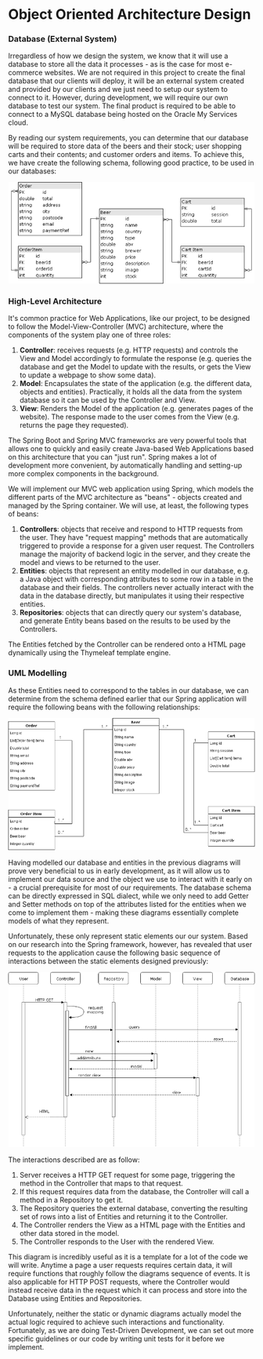 # Object Oriented Architecture Design

### Database (External System)

Irregardless of how we design the system, we know that it will use a database to store all the data it processes - as is the case for most e-commerce websites. We are not required in this project to create the final database that our clients will deploy, it will be an external system created and provided by our clients and we just need to setup our system to connect to it. However, during development, we will require our own database to test our system. The final product is required to be able to connect to a MySQL database being hosted on the Oracle My Services cloud.

By reading our system requirements, you can determine that our database will be required to store data of the beers and their stock; user shopping carts and their contents; and customer orders and items. To achieve this, we have create the following schema, following good practice, to be used in our databases:

![alt text](https://github.com/bstelea/spe_project/blob/bogdanRefact/portfolio/image/db_schema.png "Database Schema Diagram")

### High-Level Architecture

It's common practice for Web Applications, like our project, to be designed to follow the Model-View-Controller (MVC) architecture, where the components of the system play one of three roles:
1. **Controller**: receives requests (e.g. HTTP requests) and controls the View and Model accordingly to formulate the response (e.g. queries the database and get the Model to update with the results, or gets the View to update a webpage to show some data).
1. **Model**: Encapsulates the state of the application (e.g. the different data, objects and entities). Practically, it holds all the data from the system database so it can be used by the Controller and View.
1. **View**: Renders the Model of the application (e.g. generates pages of the website). The response made to the user comes from the View (e.g. returns the page they requested).

The Spring Boot and Spring MVC frameworks are very powerful tools that allows one to quickly and easily create Java-based Web Applications based on this architecture that you can "just run". Spring makes a lot of development more convenient, by automatically handling and setting-up more complex components in the background.

We will implement our MVC web application using Spring, which models the different parts of the MVC architecture as "beans" - objects created and managed by the Spring container. We will use, at least, the following types of beans:
1. **Controllers**: objects that receive and respond to HTTP requests from the user. They have "request mapping" methods that are automatically triggered to provide a response for a given user request. The Controllers manage the majority of backend logic in the server, and they create the model and views to be returned to the user.
1. **Entities**: objects that represent an entity modelled in our database, e.g. a Java object with corresponding attributes to some row in a table in the database and their fields. The controllers never actually interact with the data in the database directly, but manipulates it using their respective entities.
1. **Repositories**: objects that can directly query our system's database, and generate Entity beans based on the results to be used by the Controllers.

The Entities fetched by the Controller can be rendered onto a HTML page dynamically using the Thymeleaf template engine.

### UML Modelling

As these Entities need to correspond to the tables in our database, we can determine from the schema defined earlier that our Spring application will require the following beans with the following relationships:

![alt text](https://github.com/bstelea/spe_project/blob/bogdanRefact/portfolio/image/entity_uml.png "Static UML Diagram")

Having modelled our database and entities in the previous diagrams will prove very beneficial to us in early development, as it will allow us to implement our data source and the object we use to interact with it early on - a crucial prerequisite for most of our requirements. The database schema can be directly expressed in SQL dialect, while we only need to add Getter and Setter methods on top of the attributes listed for the entities when we come to implement them - making these diagrams essentially complete models of what they represent.

Unfortunately, these only represent static elements our our system. Based on our research into the Spring framework, however, has revealed that user requests to the application cause the following basic sequence of interactions between the static elements designed previously:

![alt text](https://github.com/bstelea/spe_project/blob/bogdanRefact/portfolio/image/sequence_diagram.png "Dynamic UML Diagram")

The interactions described are as follow:
1. Server receives a HTTP GET request for some page, triggering the method in the Controller that maps to that request.
1. If this request requires data from the database, the Controller will call a method in a Repository to get it.
1. The Repository queries the external database, converting the resulting set of rows into a list of Entities and returning it to the Controller.
1. The Controller renders the View as a HTML page with the Entities and other data stored in the model.
1. The Controller responds to the User with the rendered View.

This diagram is incredibly useful as it is a template for a lot of the code we will write. Anytime a page a user requests requires certain data, it will require functions that roughly follow the diagrams sequence of events. It is also applicable for HTTP POST requests, where the Controller would instead receive data in the request which it can process and store into the Database using Entities and Repositories.

Unfortunately, neither the static or dynamic diagrams actually model the actual logic required to achieve such interactions and functionality. Fortunately, as we are doing Test-Driven Development, we can set out more specific guidelines or our code by writing unit tests for it before we implement.
